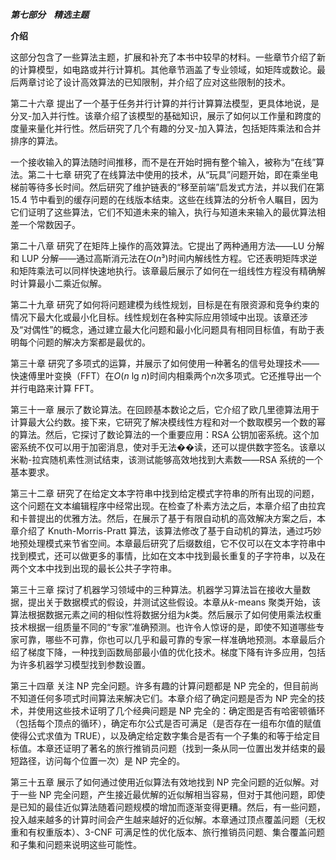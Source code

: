 ***第七部分    精选主题***

**介绍**

这部分包含了一些算法主题，扩展和补充了本书中较早的材料。一些章节介绍了新的计算模型，如电路或并行计算机。其他章节涵盖了专业领域，如矩阵或数论。最后两章讨论了设计高效算法的已知限制，并介绍了应对这些限制的技术。

第二十六章 提出了一个基于任务并行计算的并行计算算法模型，更具体地说，是分叉-加入并行性。该章介绍了该模型的基础知识，展示了如何以工作量和跨度的度量来量化并行性。然后研究了几个有趣的分叉-加入算法，包括矩阵乘法和合并排序的算法。

一个接收输入的算法随时间推移，而不是在开始时拥有整个输入，被称为“在线”算法。第二十七章 研究了在线算法中使用的技术，从“玩具”问题开始，即在乘坐电梯前等待多长时间。然后研究了维护链表的“移至前端”启发式方法，并以我们在第 15.4 节中看到的缓存问题的在线版本结束。这些在线算法的分析令人瞩目，因为它们证明了这些算法，它们不知道未来的输入，执行与知道未来输入的最优算法相差一个常数因子。

第二十八章 研究了在矩阵上操作的高效算法。它提出了两种通用方法——LU 分解和 LUP 分解——通过高斯消元法在*O*(*n*³)时间内解线性方程。它还表明矩阵求逆和矩阵乘法可以同样快速地执行。该章最后展示了如何在一组线性方程没有精确解时计算最小二乘近似解。

第二十九章 研究了如何将问题建模为线性规划，目标是在有限资源和竞争约束的情况下最大化或最小化目标。线性规划在各种实际应用领域中出现。该章还涉及“对偶性”的概念，通过建立最大化问题和最小化问题具有相同目标值，有助于表明每个问题的解决方案都是最优的。

第三十章 研究了多项式的运算，并展示了如何使用一种著名的信号处理技术——快速傅里叶变换（FFT）在*O*(*n* lg *n*)时间内相乘两个*n*次多项式。它还推导出一个并行电路来计算 FFT。

第三十一章 展示了数论算法。在回顾基本数论之后，它介绍了欧几里德算法用于计算最大公约数。接下来，它研究了解决模线性方程和对一个数取模另一个数的幂的算法。然后，它探讨了数论算法的一个重要应用：RSA 公钥加密系统。这个加密系统不仅可以用于加密消息，使对手无法��读，还可以提供数字签名。该章以米勒-拉宾随机素性测试结束，该测试能够高效地找到大素数——RSA 系统的一个基本要求。

第三十二章 研究了在给定文本字符串中找到给定模式字符串的所有出现的问题，这个问题在文本编辑程序中经常出现。在检查了朴素方法之后，本章介绍了由拉宾和卡普提出的优雅方法。然后，在展示了基于有限自动机的高效解决方案之后，本章介绍了 Knuth-Morris-Pratt 算法，该算法修改了基于自动机的算法，通过巧妙地预处理模式来节省空间。本章最后研究了后缀数组，它不仅可以在文本字符串中找到模式，还可以做更多的事情，比如在文本中找到最长重复的子字符串，以及在两个文本中找到出现的最长公共子字符串。

第三十三章 探讨了机器学习领域中的三种算法。机器学习算法旨在接收大量数据，提出关于数据模式的假设，并测试这些假设。本章从*k*-means 聚类开始，该算法根据数据元素之间的相似性将数据分组为*k*类。然后展示了如何使用乘法权重技术根据一组质量不同的“专家”准确预测。也许令人惊讶的是，即使不知道哪些专家可靠，哪些不可靠，你也可以几乎和最可靠的专家一样准确地预测。本章最后介绍了梯度下降，一种找到函数局部最小值的优化技术。梯度下降有许多应用，包括为许多机器学习模型找到参数设置。

第三十四章 关注 NP 完全问题。许多有趣的计算问题都是 NP 完全的，但目前尚不知道任何多项式时间算法来解决它们。本章介绍了确定问题是否为 NP 完全的技术，并使用这些技术证明了几个经典问题是 NP 完全的：确定图是否有哈密顿循环（包括每个顶点的循环），确定布尔公式是否可满足（是否存在一组布尔值的赋值使得公式求值为 TRUE），以及确定给定数字集合是否有一个子集的和等于给定目标值。本章还证明了著名的旅行推销员问题（找到一条从同一位置出发并结束的最短路径，访问每个位置一次）是 NP 完全的。

第三十五章 展示了如何通过使用近似算法有效地找到 NP 完全问题的近似解。对于一些 NP 完全问题，产生接近最优解的近似解相当容易，但对于其他问题，即使是已知的最佳近似算法随着问题规模的增加而逐渐变得更糟。然后，有一些问题，投入越来越多的计算时间会产生越来越好的近似解。本章通过顶点覆盖问题（无权重和有权重版本）、3-CNF 可满足性的优化版本、旅行推销员问题、集合覆盖问题和子集和问题来说明这些可能性。
